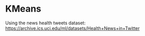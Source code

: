 # KMeans

Using the news health tweets dataset: https://archive.ics.uci.edu/ml/datasets/Health+News+in+Twitter

